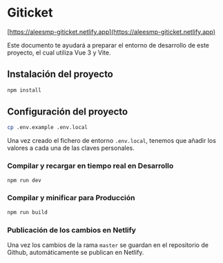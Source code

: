 # Giticket
[https://aleesmp-giticket.netlify.app](https://aleesmp-giticket.netlify.app)

Este documento te ayudará a preparar el entorno de desarrollo de este proyecto, el cual utiliza Vue 3 y Vite.

## Instalación del proyecto

```sh
npm install
```

## Configuración del proyecto

```sh
cp .env.example .env.local
```
Una vez creado el fichero de entorno `.env.local`, tenemos que añadir los valores a cada una de las claves personales.

### Compilar y recargar en tiempo real en Desarrollo

```sh
npm run dev
```

### Compilar y minificar para Producción

```sh
npm run build
```

### Publicación de los cambios en Netlify
Una vez los cambios de la rama `master` se guardan en el repositorio de Github, automáticamente se publican en Netlify.